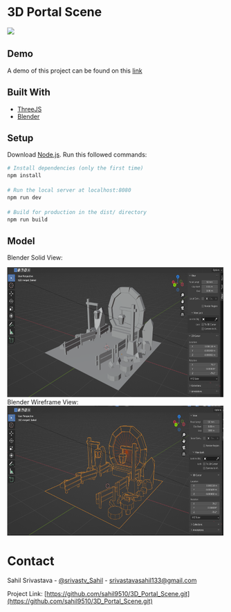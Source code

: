 # 3D Portal Scene

<img src="./static/portal.gif"/>

## Demo

A demo of this project can be found on this [link](https://3-d-portal-scene.vercel.app/)

## Built With
- [ThreeJS](https://threejs.org/)
- [Blender](https://www.blender.org/)


## Setup
Download [Node.js](https://nodejs.org/en/download/).
Run this followed commands:

``` bash
# Install dependencies (only the first time)
npm install

# Run the local server at localhost:8080
npm run dev

# Build for production in the dist/ directory
npm run build
```

## Model

Blender Solid View:

<img width=500 height=300 src="./static/model1.png"/>

<br/>
Blender Wireframe View:
<img  width=500 height=300 src="./static/wireframe1.png"/>

# Contact
Sahil Srivastava - [@srivastv_Sahil](https://twitter.com/srivastv_Sahil) - [srivastavasahil133@gmail.com](mailto:srivastavasahil133@gmail.com)

Project Link: [https://github.com/sahil9510/3D_Portal_Scene.git](https://github.com/sahil9510/3D_Portal_Scene.git)
